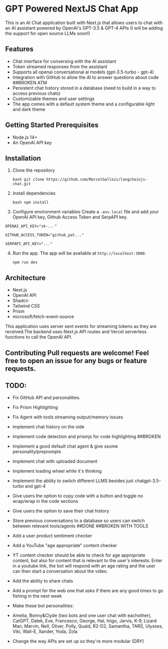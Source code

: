 # GPT Powered NextJS Chat App 
This is an AI Chat application built with Next.js that allows users to chat with an AI assistant powered by OpenAI's GPT-3.5 & GPT-4 APIs (I will be adding the support for open source LLMs soon!)

## Features 
- Chat interface for conversing with the AI assistant
- Token streamed responses from the assistant
- Supports all openai conversational ai models (gpt-3.5-turbo - gpt-4)
- Integration with GitHub to allow the AI to answer questions about code ##BROKEN ATM
- Persistent chat history stored in a database (need to build in a way to access previous chats)
- Customizable themes and user settings
- The app comes with a default system theme and a configurable light and dark theme

## Getting Started Prerequisites
- Node.js 14+
- An OpenAI API key

## Installation 
1. Clone the repository
   
   ```bash git clone https://github.com/MarcelGallois/langchainjs-chat.git ```
2. Install dependencies
   
   ```bash npm install ```
3. Configure environment variables Create a `.env.local` file and add your OpenAI API key, Github Access Token and SerpAPI key.
   
  ``` OPENAI_API_KEY="sk-..." ```
  
  ``` GITHUB_ACCESS_TOKEN="github_pat..." ```
  
  ``` SERPAPI_API_KEY="..." ```
  
4. Run the app. The app will be available at `http://localhost:3000`.

   ```npm run dev ```
   
## Architecture 
- Next.js
- OpenAI API
- Shadcn
- Tailwind CSS
- Prism
- microsoft/fetch-event-source

This application uses server sent events for streaming tokens as they are received.The backend uses Next.js API routes and Vercel serverless functions to call the OpenAI API. 

## Contributing Pull requests are welcome! Feel free to open an issue for any bugs or feature requests. 

## TODO: 
- Fix GitHub API and personalities.
- Fix Prism Highlighting
- Fix Agent with tools streaming output/memory issues
- Implement chat history on the side
- Implement code detection and prismjs for code highlighting ##BROKEN
- Implement a good default chat agent & give ssome personality/preprompts
- Implement chat with uploaded document
- Implement loading wheel while it's thinking
- Implement the ability to switch different LLMS besides just chatgpt-3.5-turbo and gpt-4
- Give users the option to copy code with a button and toggle no wrap/wrap in the code sections
- Give users the option to save their chat history
- Store previous conversations to a database so users can switch between relevant tools/agents ##DONE ##BROKEN WITH TOOLS
- Add a user product sentiment checker
- Add a YouTube "age appropriate" content checker
- YT content checker should be able to check for age appropriate content, but also for content that is relevant to the user's interests. Enter in a youtube link, the bot will respond with an age rating and the user can then start a conversation about the video.
- Add the ability to share chats
- Add a prompt for the web one that asks if there are any good times to go fishing in the next week
- Make these bot personalities:
- Amelia, Bonny&Clyde (two bots and one user chat with eachother), CatGPT, Dalek, Eve, Francesco, George, Hal, Inigo, Jarvis, K-9, Lizard Man, Marvin, Nell, Oliver, Polly, Quaid, R2-D2, Samantha, TARS, Ulysses, Viki, Wall-E, Xander, Yoda, Zola

- Change the way APIs are set up so they're more modular (DRY)
